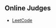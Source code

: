 ## Online Judges

- [LeetCode](https://github.com/jefferson-willian/problems-set/tree/master/leetcodeeetCode)
